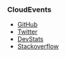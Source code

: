 ### CloudEvents

- [GitHub](https://github.com/cloudevents/spec)
- [Twitter](https://twitter.com/cloudeventsio)
- [DevStats](https://cloudevents.devstats.cncf.io/)
- [Stackoverflow](https://stackoverflow.com/search?tab=newest&q=CloudEvents)
